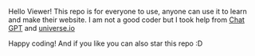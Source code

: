 Hello Viewer!
This repo is for everyone to use, anyone can use it to learn and make their website. I am not a good coder but I took help from [Chat GPT](https://chatgpt.com/) and [universe.io](https://uiverse.io/)

Happy coding!
And if you like you can also star this repo :D
